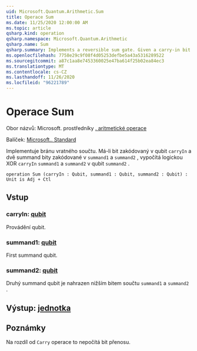 ```yaml
---
uid: Microsoft.Quantum.Arithmetic.Sum
title: Operace Sum
ms.date: 11/25/2020 12:00:00 AM
ms.topic: article
qsharp.kind: operation
qsharp.namespace: Microsoft.Quantum.Arithmetic
qsharp.name: Sum
qsharp.summary: Implements a reversible sum gate. Given a carry-in bit encoded in qubit `carryIn` and two summand bits encoded in `summand1` and `summand2`, computes the bitwise xor of `carryIn`, `summand1` and `summand2` in the qubit `summand2`.
ms.openlocfilehash: 7758e29c9f08f4d05253defbe5a43a5316289522
ms.sourcegitcommit: a87c1aa8e7453360025e47ba614f25b02ea84ec3
ms.translationtype: MT
ms.contentlocale: cs-CZ
ms.lasthandoff: 11/26/2020
ms.locfileid: "96221789"
---
```

# <a name="sum-operation"></a>Operace Sum

Obor názvů: Microsoft. prostředníky [. aritmetické operace](xref:Microsoft.Quantum.Arithmetic)

Balíček: [Microsoft.. Standard](https://nuget.org/packages/Microsoft.Quantum.Standard)


Implementuje bránu vratného součtu. Má-li bit zakódovaný v qubit `carryIn` a dvě summand bity zakódované v `summand1` a `summand2` , vypočítá logickou XOR `carryIn` `summand1` a `summand2` v qubit `summand2` .

```qsharp
operation Sum (carryIn : Qubit, summand1 : Qubit, summand2 : Qubit) : Unit is Adj + Ctl
```


## <a name="input"></a>Vstup

### <a name="carryin--qubit"></a>carryIn: [qubit](xref:microsoft.quantum.lang-ref.qubit)

Provádění qubit.


### <a name="summand1--qubit"></a>summand1: [qubit](xref:microsoft.quantum.lang-ref.qubit)

First summand qubit.


### <a name="summand2--qubit"></a>summand2: [qubit](xref:microsoft.quantum.lang-ref.qubit)

Druhý summand qubit je nahrazen nižším bitem součtu `summand1` a `summand2` .



## <a name="output--unit"></a>Výstup: [jednotka](xref:microsoft.quantum.lang-ref.unit)



## <a name="remarks"></a>Poznámky

Na rozdíl od `Carry` operace to nepočítá bit přenosu.